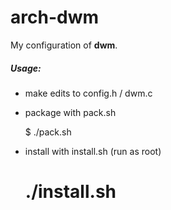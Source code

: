 arch-dwm
========

My configuration of **dwm**.

##### Usage:
- make edits to config.h / dwm.c
- package with pack.sh

    $ ./pack.sh

- install with install.sh (run as root)

    # ./install.sh
